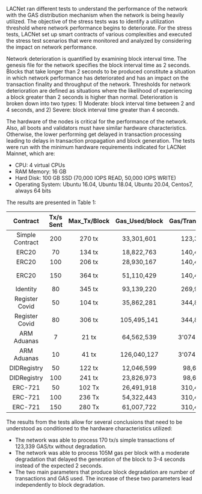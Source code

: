 LACNet ran different tests to understand the performance of the network with the GAS distribution mechanism when the network is being heavily utilized. The objective of the stress tests was to identify a utilization threshold where network performance begins to deteriorate. For the stress tests, LACNet set up smart contracts of various complexities and executed the stress test scenarios that were monitored and analyzed by considering the impact on network performance.

Network deterioration is quantified by examining block interval time. The genesis file for the network specifies the block interval time as 2 seconds. Blocks that take longer than 2 seconds to be produced constitute a situation in which network performance has deteriorated and has an impact on the transaction finality and throughput of the network. Thresholds for network deterioration are defined as situations where the likelihood of experiencing a block greater than 2 seconds is higher than normal. Deterioration is broken down into two types: 1) Moderate: block interval time between 2 and 4 seconds, and 2) Severe: block interval time greater than 4 seconds.

The hardware of the nodes is critical for the performance of the network. Also, all boots and validators must have similar hardware characteristics. Otherwise, the lower performing get delayed in transaction processing leading to delays in transaction propagation and block generation. The tests were run with the minimum hardware requirements indicated for LACNet Mainnet, which are:

* CPU: 4 virtual CPUs
* RAM Memory: 16 GB
* Hard Disk: 100 GB SSD (70,000 IOPS READ, 50,000 IOPS WRITE)
* Operating System: Ubuntu 16.04, Ubuntu 18.04, Ubuntu 20.04, Centos7, always 64 bits

The results are presented in Table 1:

|     Contract    | Tx/s Sent | Max_Tx/Block | Gas_Used/block | Gas/Transaction | Degradation_block_time | Finality |
|:---------------:|:---------:|:------------:|:--------------:|:---------------:|:--------:|:----------------------:|
| Simple Contract |    200    |    270 tx    |   33,301,601   |     123,339     |   ----   |        170 Tx/s        |
|      ERC20      |     70    |    134 tx    |   18,822,763   |     140,468     |   ----   |         67 Tx/s        |
|      ERC20      |    100    |    206 tx    |   28,930,167   |     140,468     |   ----   |         90 Tx/s        |
|      ERC20      |    150    |    364 tx    |   51,110,429   |     140,468     |  3-4 seg |        100 Tx/s        |
|     Identity    |     80    |    345 tx    |   93,139,220   |     269,968     |  3-4 seg |         77 Tx/s        |
|  Register Covid |     50    |    104 tx    |   35,862,281   |     344,830     |   ----   |         50 Tx/s        |
|  Register Covid |     80    |    306 tx    |   105,495,141  |     344,830     |  3-4 seg |         60 Tx/s        |
|   ARM Aduanas   |     7     |     21 tx    |   64,562,539   |    3'074,149    |  2-3 seg |         7 Tx/s         |
|   ARM Aduanas   |     10    |     41 tx    |   126,040,127  |    3'074,149    |  4-6 seg |         7 Tx/s         |
|   DIDRegistry   |     50    |    122 tx    |   12,046,599   |      98,669     |    ---   |         50 Tx/s        |
|   DIDRegistry   |    100    |    241 tx    |   23,826,973   |      98,669     |  3-4 seg |         70 Tx/s        |
|     ERC-721     |     50    |    102 Tx    |   26,491,918   |     310,468     |   ----   |         47 Tx/s        |
|     ERC-721     |    100    |    236 Tx    |   54,322,443   |     310,468     |   ----   |         57 Tx/s        |
|     ERC-721     |    150    |    280 Tx    |   61,007,722   |     310,468     |   3-seg  |         80 Tx/s        |

The results from the tests allow for several conclusions that need to be understood as conditioned to the hardware characteristics utilized:

* The network was able to process 170 tx/s simple transactions of 123,339 GAS/tx without degradation.
* The network was able to process 105M gas per block with a moderate degradation that delayed the generation of the block to 3-4 seconds instead of the expected 2 seconds.
* The two main parameters that produce block degradation are number of transactions and GAS used. The increase of these two parameters lead independently to block degradation.

